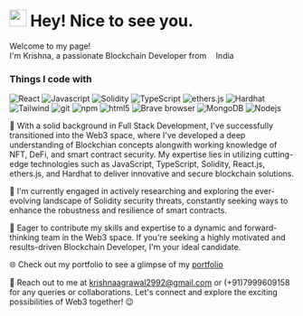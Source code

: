 <h1><img src="https://emojis.slackmojis.com/emojis/images/1531849430/4246/blob-sunglasses.gif?1531849430" width="30"/> Hey! Nice to see you.</h1>

<p>Welcome to my page! </br> I'm Krishna, a passionate Blockchain Developer from <img src="https://cdn-icons-png.flaticon.com/128/9906/9906480.png" width="13"/>India</p>
<h3>Things I code with</h3>

<p>
  <img alt="React" src="https://img.shields.io/badge/-React-45b8d8?style=flat-square&logo=react&logoColor=white" />
  <img alt="Javascript" src="https://img.shields.io/badge/-Javascript-8DD6F9?style=flat-square&logo=javascript&logoColor=white" /> 
  <img alt="Solidity" src="https://img.shields.io/badge/-Solidity-46a2f1?style=flat-square&logo=solidity&logoColor=white" />
  <img alt="TypeScript" src="https://img.shields.io/badge/-TypeScript-007ACC?style=flat-square&logo=typescript&logoColor=white" />
  <img alt="ethers.js" src="https://img.shields.io/badge/-ethers.js-2088FF?style=flat-square&logo=ethers&logoColor=white" />
  <img alt="Hardhat" src="https://img.shields.io/badge/-Hardhat-1a73e8?style=flat-square&logo=hardhat&logoColor=white" />
  <img alt="Tailwind" src="https://img.shields.io/badge/-Tailwind-CC6699?style=flat-square&logo=tailwind&logoColor=white" />
  <img alt="git" src="https://img.shields.io/badge/-Git-F05032?style=flat-square&logo=git&logoColor=white" />
  <img alt="npm" src="https://img.shields.io/badge/-NPM-CB3837?style=flat-square&logo=npm&logoColor=white" />
  <img alt="html5" src="https://img.shields.io/badge/-HTML5-E34F26?style=flat-square&logo=html5&logoColor=white" />
  <img alt="Brave browser" src="https://img.shields.io/badge/-Brave_Browser-FB542B?style=flat-square&logo=brave&logoColor=white" />
  <img alt="MongoDB" src="https://img.shields.io/badge/-MongoDB-13aa52?style=flat-square&logo=mongodb&logoColor=white" />
  <img alt="Nodejs" src="https://img.shields.io/badge/-Nodejs-43853d?style=flat-square&logo=Node.js&logoColor=white" />
</p>

💼 With a solid background in Full Stack Development, I've successfully transitioned into the Web3 space, where I've developed a deep understanding of Blockchian concepts alongwith working knowledge of NFT, DeFi, and smart contract security. My expertise lies in utilizing cutting-edge technologies such as JavaScript, TypeScript, Solidity, React.js, ethers.js, and Hardhat to deliver innovative and secure blockchain solutions.

🌱 I'm currently engaged in actively researching and exploring the ever-evolving landscape of Solidity security threats, constantly seeking ways to enhance the robustness and resilience of smart contracts.

🚀 Eager to contribute my skills and expertise to a dynamic and forward-thinking team in the Web3 space. If you're seeking a highly motivated and results-driven Blockchain Developer, I'm your ideal candidate.

🌐 Check out my portfolio to see a glimpse of my <a href="https://krishna2992.vercel.app/">portfolio</a>

📧 Reach out to me at krishnaagrawal2992@gmail.com or (+91)7999609158 for any queries or collaborations. Let's connect and explore the exciting possibilities of Web3 together! 😉
